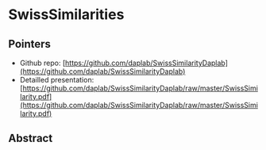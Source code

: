 SwissSimilarities
=======

## Pointers

* Github repo: [https://github.com/daplab/SwissSimilarityDaplab](https://github.com/daplab/SwissSimilarityDaplab)
* Detailled presentation: [https://github.com/daplab/SwissSimilarityDaplab/raw/master/SwissSimilarity.pdf](https://github.com/daplab/SwissSimilarityDaplab/raw/master/SwissSimilarity.pdf)

## Abstract
